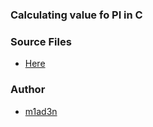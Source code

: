 ### Calculating value fo PI in C

### Source Files
- [Here](https://github.com/m1ad3n/pi/tree/master/src)

### Author
- [m1ad3n](https://github.com/m1ad3n)